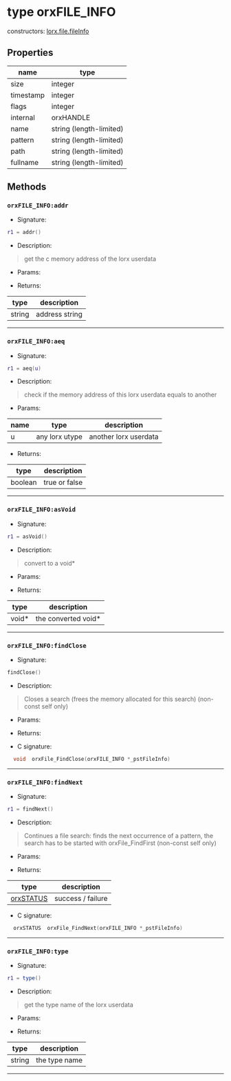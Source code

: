 # type orxFILE_INFO

> 

constructors: [lorx.file.fileInfo](../modules/file.md#fileinfo)

## Properties

name | type 
--- | --- 
size | integer
timestamp | integer
flags | integer
internal | orxHANDLE
name | string \(length-limited\)
pattern | string \(length-limited\)
path | string \(length-limited\)
fullname | string \(length-limited\)

## Methods

### **`orxFILE_INFO:addr`**

* Signature:

```lua
r1 = addr()
```

* Description:

> get the c memory address of the lorx userdata

* Params:

* Returns:

type | description 
--- | ---
string | address string

---

### **`orxFILE_INFO:aeq`**

* Signature:

```lua
r1 = aeq(u)
```

* Description:

> check if the memory address of this lorx userdata equals to another

* Params:

name | type | description 
--- | --- | ---
u | any lorx utype | another lorx userdata

* Returns:

type | description 
--- | ---
boolean | true or false

---

### **`orxFILE_INFO:asVoid`**

* Signature:

```lua
r1 = asVoid()
```

* Description:

> convert to a void\*

* Params:

* Returns:

type | description 
--- | ---
void\* | the converted void\*

---

### **`orxFILE_INFO:findClose`**

* Signature:

```lua
findClose()
```

* Description:

> Closes a search \(frees the memory allocated for this search\) (non-const self only)

* Params:

* Returns:

* C signature:

```c
  void  orxFile_FindClose(orxFILE_INFO *_pstFileInfo)
```

---

### **`orxFILE_INFO:findNext`**

* Signature:

```lua
r1 = findNext()
```

* Description:

> Continues a file search: finds the next occurrence of a pattern, the search has to be started with orxFile_FindFirst (non-const self only)

* Params:

* Returns:

type | description 
--- | ---
[orxSTATUS](../enums.md#orxstatus)  | success / failure

* C signature:

```c
  orxSTATUS  orxFile_FindNext(orxFILE_INFO *_pstFileInfo)
```

---

### **`orxFILE_INFO:type`**

* Signature:

```lua
r1 = type()
```

* Description:

> get the type name of the lorx userdata

* Params:

* Returns:

type | description 
--- | ---
string | the type name

---

